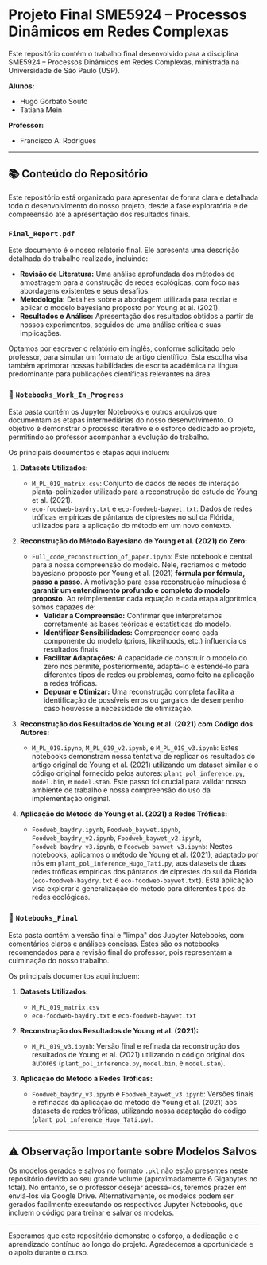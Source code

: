 # Projeto Final SME5924 – Processos Dinâmicos em Redes Complexas

Este repositório contém o trabalho final desenvolvido para a disciplina SME5924 – Processos Dinâmicos em Redes Complexas, ministrada na Universidade de São Paulo (USP).

**Alunos:**
*   Hugo Gorbato Souto
*   Tatiana Mein

**Professor:**
*   Francisco A. Rodrigues

---

## 📚 Conteúdo do Repositório

Este repositório está organizado para apresentar de forma clara e detalhada todo o desenvolvimento do nosso projeto, desde a fase exploratória e de compreensão até a apresentação dos resultados finais.

### `Final_Report.pdf`

Este documento é o nosso relatório final. Ele apresenta uma descrição detalhada do trabalho realizado, incluindo:

*   **Revisão de Literatura:** Uma análise aprofundada dos métodos de amostragem para a construção de redes ecológicas, com foco nas abordagens existentes e seus desafios.
*   **Metodologia:** Detalhes sobre a abordagem utilizada para recriar e aplicar o modelo bayesiano proposto por Young et al. (2021).
*   **Resultados e Análise:** Apresentação dos resultados obtidos a partir de nossos experimentos, seguidos de uma análise crítica e suas implicações.

Optamos por escrever o relatório em inglês, conforme solicitado pelo professor, para simular um formato de artigo científico. Esta escolha visa também aprimorar nossas habilidades de escrita acadêmica na língua predominante para publicações científicas relevantes na área.

### 📁 `Notebooks_Work_In_Progress`

Esta pasta contém os Jupyter Notebooks e outros arquivos que documentam as etapas intermediárias do nosso desenvolvimento. O objetivo é demonstrar o processo iterativo e o esforço dedicado ao projeto, permitindo ao professor acompanhar a evolução do trabalho.

Os principais documentos e etapas aqui incluem:

1.  **Datasets Utilizados:**
    *   `M_PL_019_matrix.csv`: Conjunto de dados de redes de interação planta-polinizador utilizado para a reconstrução do estudo de Young et al. (2021).
    *   `eco-foodweb-baydry.txt` e `eco-foodweb-baywet.txt`: Dados de redes tróficas empíricas de pântanos de ciprestes no sul da Flórida, utilizados para a aplicação do método em um novo contexto.

2.  **Reconstrução do Método Bayesiano de Young et al. (2021) do Zero:**
    *   `Full_code_reconstruction_of_paper.ipynb`: Este notebook é central para a nossa compreensão do modelo. Nele, recriamos o método bayesiano proposto por Young et al. (2021) **fórmula por fórmula, passo a passo**. A motivação para essa reconstrução minuciosa é **garantir um entendimento profundo e completo do modelo proposto**. Ao reimplementar cada equação e cada etapa algorítmica, somos capazes de:
        *   **Validar a Compreensão:** Confirmar que interpretamos corretamente as bases teóricas e estatísticas do modelo.
        *   **Identificar Sensibilidades:** Compreender como cada componente do modelo (priors, likelihoods, etc.) influencia os resultados finais.
        *   **Facilitar Adaptações:** A capacidade de construir o modelo do zero nos permite, posteriormente, adaptá-lo e estendê-lo para diferentes tipos de redes ou problemas, como feito na aplicação a redes tróficas.
        *   **Depurar e Otimizar:** Uma reconstrução completa facilita a identificação de possíveis erros ou gargalos de desempenho caso houvesse a necessidade de otimização.

3.  **Reconstrução dos Resultados de Young et al. (2021) com Código dos Autores:**
    *   `M_PL_019.ipynb`, `M_PL_019_v2.ipynb`, e `M_PL_019_v3.ipynb`: Estes notebooks demonstram nossa tentativa de replicar os resultados do artigo original de Young et al. (2021) utilizando um dataset similar e o código original fornecido pelos autores: `plant_pol_inference.py`, `model.bin`, e `model.stan`. Este passo foi crucial para validar nosso ambiente de trabalho e nossa compreensão do uso da implementação original.

4.  **Aplicação do Método de Young et al. (2021) a Redes Tróficas:**
    *   `Foodweb_baydry.ipynb`, `Foodweb_baywet.ipynb`, `Foodweb_baydry_v2.ipynb`, `Foodweb_baywet_v2.ipynb`, `Foodweb_baydry_v3.ipynb`, e `Foodweb_baywet_v3.ipynb`: Nestes notebooks, aplicamos o método de Young et al. (2021), adaptado por nós em `plant_pol_inference_Hugo_Tati.py`, aos datasets de duas redes tróficas empíricas dos pântanos de ciprestes do sul da Flórida (`eco-foodweb-baydry.txt` e `eco-foodweb-baywet.txt`). Esta aplicação visa explorar a generalização do método para diferentes tipos de redes ecológicas.

### 📁 `Notebooks_Final`

Esta pasta contém a versão final e "limpa" dos Jupyter Notebooks, com comentários claros e análises concisas. Estes são os notebooks recomendados para a revisão final do professor, pois representam a culminação do nosso trabalho.

Os principais documentos aqui incluem:

1.  **Datasets Utilizados:**
    *   `M_PL_019_matrix.csv`
    *   `eco-foodweb-baydry.txt` e `eco-foodweb-baywet.txt`

2.  **Reconstrução dos Resultados de Young et al. (2021):**
    *   `M_PL_019_v3.ipynb`: Versão final e refinada da reconstrução dos resultados de Young et al. (2021) utilizando o código original dos autores (`plant_pol_inference.py`, `model.bin`, e `model.stan`).

3.  **Aplicação do Método a Redes Tróficas:**
    *   `Foodweb_baydry_v3.ipynb` e `Foodweb_baywet_v3.ipynb`: Versões finais e refinadas da aplicação do método de Young et al. (2021) aos datasets de redes tróficas, utilizando nossa adaptação do código (`plant_pol_inference_Hugo_Tati.py`).

---

## ⚠️ Observação Importante sobre Modelos Salvos

Os modelos gerados e salvos no formato `.pkl` não estão presentes neste repositório devido ao seu grande volume (aproximadamente 6 Gigabytes no total). No entanto, se o professor desejar acessá-los, teremos prazer em enviá-los via Google Drive. Alternativamente, os modelos podem ser gerados facilmente executando os respectivos Jupyter Notebooks, que incluem o código para treinar e salvar os modelos.

---

Esperamos que este repositório demonstre o esforço, a dedicação e o aprendizado contínuo ao longo do projeto. Agradecemos a oportunidade e o apoio durante o curso.